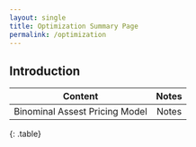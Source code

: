 ```yaml
---
layout: single
title: Optimization Summary Page
permalink: /optimization
---
```


## Introduction



| Content | Notes |
|:-------:|:-----:|
|Binominal Assest Pricing Model| Notes|
{: .table}